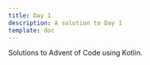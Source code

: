 ```yaml
---
title: Day 1
description: A solution to Day 1
template: doc
---
```

Solutions to Advent of Code using Kotlin.